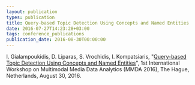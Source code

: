 ```yaml
---
layout: publication
types: publication
title: Query-based Topic Detection Using Concepts and Named Entities
date: 2016-07-27T14:23:28+03:00
tags: conference_publications
publication_date: 2016-08-30T00:00:00
---
```

I. Gialampoukidis, D. Liparas, S. Vrochidis, I. Kompatsiaris, "[Query-based Topic Detection Using Concepts and Named Entities](https://www.researchgate.net/publication/308049816_Query-based_Topic_Detection_Using_Concepts_and_Named_Entities)", 1st International Workshop on Multimodal Media Data Analytics (MMDA 2016), The Hague, Netherlands, August 30, 2016.